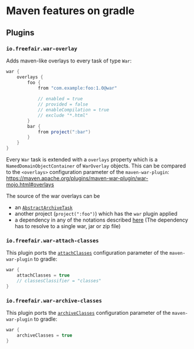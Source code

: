 # Maven features on gradle

## Plugins

### `io.freefair.war-overlay`

Adds maven-like overlays to every task of type `War`:

```groovy
war {
    overlays {
        foo {
            from "com.example:foo:1.0@war"
            
            // enabled = true
            // provided = false
            // enableCompilation = true
            // exclude "*.html"
        }
        bar {
            from project(":bar")
        }
    }
}
```

Every `War` task is extended with a `overlays` property which is a `NamedDomainObjectContainer` of
`WarOverlay` objects. This can be compared to the `<overlays>` configuration parameter of the `maven-war-plugin`:
https://maven.apache.org/plugins/maven-war-plugin/war-mojo.html#overlays

The source of the war overlays can be

* an [`AbstractArchiveTask`](https://docs.gradle.org/current/javadoc/org/gradle/api/tasks/bundling/AbstractArchiveTask.html)
* another project (`project(":foo")`) which has the `war` plugin applied
* a dependency in any of the notations described [here](https://docs.gradle.org/current/javadoc/org/gradle/api/artifacts/dsl/DependencyHandler.html)
(The dependency has to resolve to a single war, jar or zip file)

### `io.freefair.war-attach-classes`

This plugin ports the [`attachClasses`](https://maven.apache.org/plugins/maven-war-plugin/war-mojo.html#attachClasses)
configuration parameter of the `maven-war-plugin` to gradle:

```groovy
war {
    attachClasses = true
    // classesClassifier = "classes"
}
```

### `io.freefair.war-archive-classes`

This plugin ports the [`archiveClasses`](https://maven.apache.org/plugins/maven-war-plugin/war-mojo.html#archiveClasses)
configuration parameter of the `maven-war-plugin` to gradle:

```groovy
war {
    archiveClasses = true
}
```